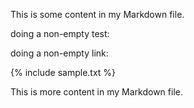 This is some content in my Markdown file.

doing a non-empty test:
[](sample.txt)

doing a non-empty link:
[](https://github.com/dddrrreee/cs140e-24win/blob/main/notes/sample.txt)

{% include sample.txt %}

This is more content in my Markdown file.
